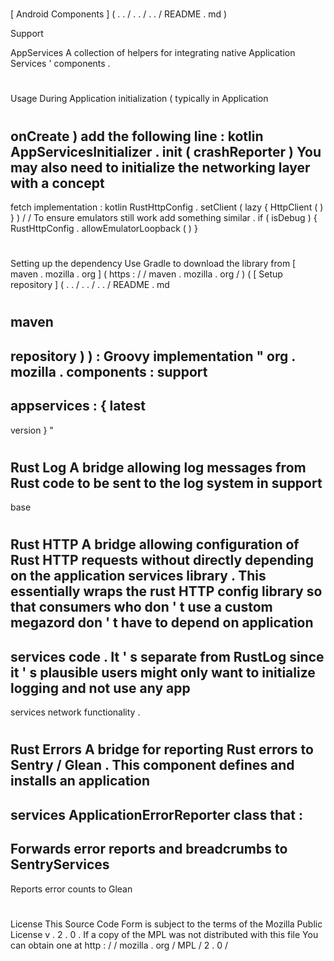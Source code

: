 #
[
Android
Components
]
(
.
.
/
.
.
/
.
.
/
README
.
md
)
>
Support
>
AppServices
A
collection
of
helpers
for
integrating
native
Application
Services
'
components
.
#
#
Usage
During
Application
initialization
(
typically
in
Application
#
onCreate
)
add
the
following
line
:
kotlin
AppServicesInitializer
.
init
(
crashReporter
)
You
may
also
need
to
initialize
the
networking
layer
with
a
concept
-
fetch
implementation
:
kotlin
RustHttpConfig
.
setClient
(
lazy
{
HttpClient
(
)
}
)
/
/
To
ensure
emulators
still
work
add
something
similar
.
if
(
isDebug
)
{
RustHttpConfig
.
allowEmulatorLoopback
(
)
}
#
#
#
Setting
up
the
dependency
Use
Gradle
to
download
the
library
from
[
maven
.
mozilla
.
org
]
(
https
:
/
/
maven
.
mozilla
.
org
/
)
(
[
Setup
repository
]
(
.
.
/
.
.
/
.
.
/
README
.
md
#
maven
-
repository
)
)
:
Groovy
implementation
"
org
.
mozilla
.
components
:
support
-
appservices
:
{
latest
-
version
}
"
#
#
#
Rust
Log
A
bridge
allowing
log
messages
from
Rust
code
to
be
sent
to
the
log
system
in
support
-
base
#
#
#
Rust
HTTP
A
bridge
allowing
configuration
of
Rust
HTTP
requests
without
directly
depending
on
the
application
services
library
.
This
essentially
wraps
the
rust
HTTP
config
library
so
that
consumers
who
don
'
t
use
a
custom
megazord
don
'
t
have
to
depend
on
application
-
services
code
.
It
'
s
separate
from
RustLog
since
it
'
s
plausible
users
might
only
want
to
initialize
logging
and
not
use
any
app
-
services
network
functionality
.
#
#
#
Rust
Errors
A
bridge
for
reporting
Rust
errors
to
Sentry
/
Glean
.
This
component
defines
and
installs
an
application
-
services
ApplicationErrorReporter
class
that
:
-
Forwards
error
reports
and
breadcrumbs
to
SentryServices
-
Reports
error
counts
to
Glean
#
#
License
This
Source
Code
Form
is
subject
to
the
terms
of
the
Mozilla
Public
License
v
.
2
.
0
.
If
a
copy
of
the
MPL
was
not
distributed
with
this
file
You
can
obtain
one
at
http
:
/
/
mozilla
.
org
/
MPL
/
2
.
0
/
